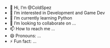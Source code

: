 - 👋 Hi, I’m @ColdSpez
- 👀 I’m interested in Development and Game Dev
- 🌱 I’m currently learning Python
- 💞️ I’m looking to collaborate on ...
- 📫 How to reach me ...
- 😄 Pronouns: ...
- ⚡ Fun fact: ...

<!---
ColdSpez/ColdSpez is a ✨ special ✨ repository because its `README.md` (this file) appears on your GitHub profile.
You can click the Preview link to take a look at your changes.
--->
